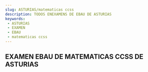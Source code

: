 ```yaml
---
slug: ASTURIAS/matematicas ccss
description: TODOS ENEXAMENS DE EBAU DE ASTURIAS
keywords:
 - ASTURIAS
 - EXAMEN
 - EBAU
 - matematicas ccss
---
```

## EXAMEN EBAU DE MATEMATICAS CCSS DE ASTURIAS
